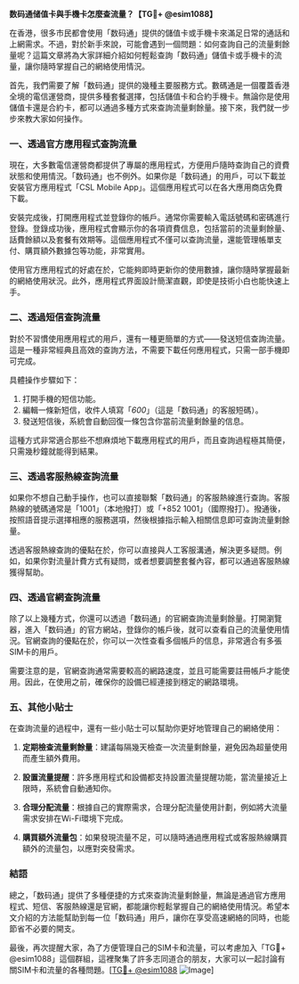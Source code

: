 **数码通储值卡與手機卡怎麼查流量？【TG💪+ @esim1088】**

在香港，很多市民都會使用「数码通」提供的儲值卡或手機卡來滿足日常的通話和上網需求。不過，對於新手來說，可能會遇到一個問題：如何查詢自己的流量剩餘量呢？這篇文章將為大家詳細介紹如何輕鬆查詢「数码通」儲值卡或手機卡的流量，讓你隨時掌握自己的網絡使用情況。

首先，我們需要了解「数码通」提供的幾種主要服務方式。數碼通是一個覆蓋香港全境的電信運營商，提供多種套餐選擇，包括儲值卡和合約手機卡。無論你是使用儲值卡還是合約卡，都可以通過多種方式來查詢流量剩餘量。接下來，我們就一步步來教大家如何操作。

### **一、透過官方應用程式查詢流量**

現在，大多數電信運營商都提供了專屬的應用程式，方便用戶隨時查詢自己的資費狀態和使用情況。「数码通」也不例外。如果你是「数码通」的用戶，可以下載並安裝官方應用程式「CSL Mobile App」。這個應用程式可以在各大應用商店免費下載。

安裝完成後，打開應用程式並登錄你的帳戶。通常你需要輸入電話號碼和密碼進行登錄。登錄成功後，應用程式會顯示你的各項資費信息，包括當前的流量剩餘量、話費餘額以及套餐有效期等。這個應用程式不僅可以查詢流量，還能管理帳單支付、購買額外數據包等功能，非常實用。

使用官方應用程式的好處在於，它能夠即時更新你的使用數據，讓你隨時掌握最新的網絡使用狀況。此外，應用程式界面設計簡潔直觀，即使是技術小白也能快速上手。

### **二、透過短信查詢流量**

對於不習慣使用應用程式的用戶，還有一種更簡單的方式——發送短信查詢流量。這是一種非常經典且高效的查詢方法，不需要下載任何應用程式，只需一部手機即可完成。

具體操作步驟如下：

1. 打開手機的短信功能。
2. 編輯一條新短信，收件人填寫「*600*」（這是「数码通」的客服短碼）。
3. 發送短信後，系統會自動回復一條包含你當前流量剩餘量的信息。

這種方式非常適合那些不想麻煩地下載應用程式的用戶，而且查詢過程極其簡便，只需幾秒鐘就能得到結果。

### **三、透過客服熱線查詢流量**

如果你不想自己動手操作，也可以直接聯繫「数码通」的客服熱線進行查詢。客服熱線的號碼通常是「1001」（本地撥打）或「+852 1001」（國際撥打）。撥通後，按照語音提示選擇相應的服務選項，然後根據指示輸入相關信息即可查詢流量剩餘量。

透過客服熱線查詢的優點在於，你可以直接與人工客服溝通，解決更多疑問。例如，如果你對流量計費方式有疑問，或者想要調整套餐內容，都可以通過客服熱線獲得幫助。

### **四、透過官網查詢流量**

除了以上幾種方式，你還可以透過「数码通」的官網查詢流量剩餘量。打開瀏覽器，進入「数码通」的官方網站，登錄你的帳戶後，就可以查看自己的流量使用情況。官網查詢的優點在於，你可以一次性查看多個帳戶的信息，非常適合有多張SIM卡的用戶。

需要注意的是，官網查詢通常需要較高的網路速度，並且可能需要註冊帳戶才能使用。因此，在使用之前，確保你的設備已經連接到穩定的網路環境。

### **五、其他小貼士**

在查詢流量的過程中，還有一些小貼士可以幫助你更好地管理自己的網絡使用：

1. **定期檢查流量剩餘量**：建議每隔幾天檢查一次流量剩餘量，避免因為超量使用而產生額外費用。
   
2. **設置流量提醒**：許多應用程式和設備都支持設置流量提醒功能，當流量接近上限時，系統會自動通知你。

3. **合理分配流量**：根據自己的實際需求，合理分配流量使用計劃，例如將大流量需求安排在Wi-Fi環境下完成。

4. **購買額外流量包**：如果發現流量不足，可以隨時通過應用程式或客服熱線購買額外的流量包，以應對突發需求。

### **結語**

總之，「数码通」提供了多種便捷的方式來查詢流量剩餘量，無論是通過官方應用程式、短信、客服熱線還是官網，都能讓你輕鬆掌握自己的網絡使用情況。希望本文介紹的方法能幫助到每一位「数码通」用戶，讓你在享受高速網絡的同時，也能節省不必要的開支。

最後，再次提醒大家，為了方便管理自己的SIM卡和流量，可以考慮加入「TG💪+ @esim1088」這個群組，這裡聚集了許多志同道合的朋友，大家可以一起討論有關SIM卡和流量的各種問題。[[TG💪+ @esim1088](https://t.me/s/esim1088) ![Image](https://i.postimg.cc/4NQfJmqS/Snipaste-2025-05-13-00-14-12.png)]